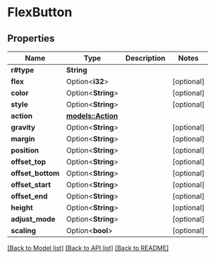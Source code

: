 # FlexButton

## Properties

Name | Type | Description | Notes
------------ | ------------- | ------------- | -------------
**r#type** | **String** |  | 
**flex** | Option<**i32**> |  | [optional]
**color** | Option<**String**> |  | [optional]
**style** | Option<**String**> |  | [optional]
**action** | [**models::Action**](Action.md) |  | 
**gravity** | Option<**String**> |  | [optional]
**margin** | Option<**String**> |  | [optional]
**position** | Option<**String**> |  | [optional]
**offset_top** | Option<**String**> |  | [optional]
**offset_bottom** | Option<**String**> |  | [optional]
**offset_start** | Option<**String**> |  | [optional]
**offset_end** | Option<**String**> |  | [optional]
**height** | Option<**String**> |  | [optional]
**adjust_mode** | Option<**String**> |  | [optional]
**scaling** | Option<**bool**> |  | [optional]

[[Back to Model list]](../README.md#documentation-for-models) [[Back to API list]](../README.md#documentation-for-api-endpoints) [[Back to README]](../README.md)


